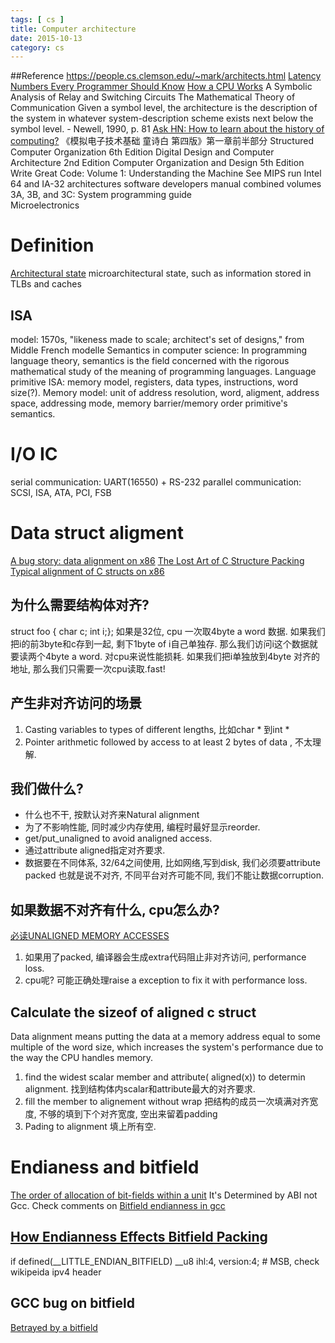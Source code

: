 ```yaml
---
tags: [ cs ] 
title: Computer architecture
date: 2015-10-13
category: cs
---
```


##Reference
https://people.cs.clemson.edu/~mark/architects.html
[Latency Numbers Every Programmer Should Know](http://people.eecs.berkeley.edu/~rcs/research/interactive_latency.html)
[How a CPU Works](https://youtu.be/cNN_tTXABUA)
A Symbolic Analysis of Relay and Switching Circuits
The Mathematical Theory of Communication
Given a symbol level, the architecture is the description of the system in 
whatever system-description scheme exists next below the symbol level. - Newell, 1990, p. 81
[Ask HN: How to learn about the history of computing?](https://news.ycombinator.com/item?id=9844090)
《模拟电子技术基础 童诗白 第四版》第一章前半部分
Structured Computer Organization 6th Edition
Digital Design and Computer Architecture 2nd Edition
Computer Organization and Design 5th Edition
Write Great Code: Volume 1: Understanding the Machine
See MIPS run
Intel 64 and IA-32 architectures software developers manual combined volumes 3A, 3B, and 3C: System programming guide	
Microelectronics

# Definition
[Architectural state](https://en.wikipedia.org/wiki/Architectural_state)
microarchitectural state, such as information stored in TLBs and caches

## ISA
model: 1570s, "likeness made to scale; architect's set of designs," from Middle French modelle 
Semantics in computer science: In programming language theory, semantics is the field concerned 
with the rigorous mathematical study of the meaning of programming languages.
Language primitive
ISA: memory model, registers, data types, instructions, word size(?).
Memory model: unit of address resolution, word, aligment, address space, addressing mode, memory barrier/memory order primitive's semantics.

# I/O IC 
serial communication: UART(16550) + RS-232 
parallel communication: SCSI, ISA, ATA, PCI, FSB


# Data struct aligment
[A bug story: data alignment on x86](http://pzemtsov.github.io/2016/11/06/bug-story-alignment-on-x86.html)
[The Lost Art of C Structure Packing](http://www.catb.org/esr/structure-packing/)
[Typical alignment of C structs on x86](http://en.wikipedia.org/wiki/Data_structure_alignment#Typical_alignment_of_C_structs_on_x86)
## 为什么需要结构体对齐?
struct foo {
char c;
int i;};
如果是32位, cpu 一次取4byte a word 数据.
如果我们把i的前3byte和c存到一起, 剩下1byte of i自己单独存.
那么我们访问i这个数据就要读两个4byte a word. 对cpu来说性能损耗.
如果我们把i单独放到4byte 对齐的地址, 那么我们只需要一次cpu读取.fast!
## 产生非对齐访问的场景
 1. Casting variables to types of different lengths, 比如char * 到int *
 2. Pointer arithmetic followed by access to at least 2 bytes of data , 不太理解.
## 我们做什么?
* 什么也不干, 按默认对齐来Natural alignment
* 为了不影响性能, 同时减少内存使用, 编程时最好显示reorder.
* get/put_unaligned  to avoid analigned access.
* 通过attribute aligned指定对齐要求.
* 数据要在不同体系, 32/64之间使用, 比如网络,写到disk, 我们必须要attribute packed
也就是说不对齐, 不同平台对齐可能不同, 我们不能让数据corruption.
## 如果数据不对齐有什么, cpu怎么办?
[必读UNALIGNED MEMORY ACCESSES](https://www.kernel.org/doc/Documentation/unaligned-memory-access.txt)
1. 如果用了packed, 编译器会生成extra代码阻止非对齐访问, performance loss.
2. cpu呢? 可能正确处理raise a exception to fix it with performance loss.
## Calculate the sizeof of aligned c struct
Data alignment means putting the data at a memory address equal to some multiple of the word size, 
which increases the system's performance due to the way the CPU handles memory.
1. find the widest scalar member and attribute( aligned(x)) to determin alignment.
找到结构体内scalar和attribute最大的对齐要求.
2. fill the member to alignement without wrap
把结构的成员一次填满对齐宽度, 不够的填到下个对齐宽度, 空出来留着padding
3. Pading to alignment
填上所有空.

# Endianess and bitfield
[The order of allocation of bit-fields within a unit](https://gcc.gnu.org/onlinedocs/gcc/Structures-unions-enumerations-and-bit-fields-implementation.html)
It's Determined by ABI not Gcc. Check comments on [Bitfield endianness in gcc](https://stackoverflow.com/questions/47600584/bitfield-endianness-in-gcc)
## [How Endianness Effects Bitfield Packing](http://mjfrazer.org/mjfrazer/bitfields/)
if defined(__LITTLE_ENDIAN_BITFIELD)
    __u8    ihl:4,
        version:4;	# MSB, check wikipeida ipv4 header
## GCC bug on bitfield
[Betrayed by a bitfield](https://lwn.net/Articles/478657/)
